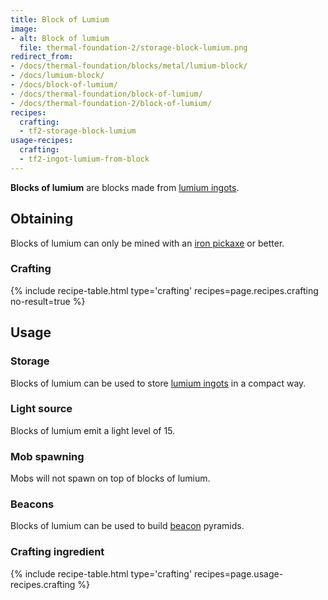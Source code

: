 ```yaml
---
title: Block of Lumium
image:
- alt: Block of lumium
  file: thermal-foundation-2/storage-block-lumium.png
redirect_from:
- /docs/thermal-foundation/blocks/metal/lumium-block/
- /docs/lumium-block/
- /docs/block-of-lumium/
- /docs/thermal-foundation/block-of-lumium/
- /docs/thermal-foundation-2/block-of-lumium/
recipes:
  crafting:
  - tf2-storage-block-lumium
usage-recipes:
  crafting:
  - tf2-ingot-lumium-from-block
---
```


**Blocks of lumium** are blocks made from [lumium ingots](/docs/1.12/thermal-foundation-2/lumium-ingot/).


Obtaining
---------

Blocks of lumium can only be mined with an [iron
pickaxe](https://minecraft.gamepedia.com/Pickaxe) or better.

### Crafting
{% include recipe-table.html type='crafting' recipes=page.recipes.crafting no-result=true %}


Usage
-----

### Storage
Blocks of lumium can be used to store [lumium ingots](/docs/1.12/thermal-foundation-2/lumium-ingot/) in a
compact way.

### Light source
Blocks of lumium emit a light level of 15.

### Mob spawning
Mobs will not spawn on top of blocks of lumium.

### Beacons
Blocks of lumium can be used to build
[beacon](https://minecraft.gamepedia.com/Beacon) pyramids.

### Crafting ingredient
{% include recipe-table.html type='crafting' recipes=page.usage-recipes.crafting %}
